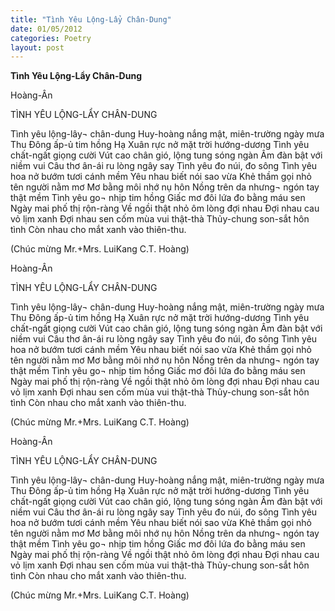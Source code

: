 ```yaml
---
title: "Tình Yêu Lộng-Lẩy Chân-Dung"
date: 01/05/2012
categories: Poetry
layout: post
---
```


**Tình Yêu Lộng-Lẩy Chân-Dung**

Hoàng-Ân


TÌNH YÊU LỘNG-LẨY CHÂN-DUNG

Tình yêu lộng-lây¬ chân-dung
Huy-hoàng nắng mật, miên-trường ngày mưa
Thu Đông ấp-ủ tim hồng
Hạ Xuân rực nở mặt trời hướng-dương
Tình yêu chất-ngất giọng cười
Vút cao chân gió, lộng tung sóng ngàn
Âm đàn bật với niềm vui
Câu thơ ân-ái ru lòng ngây say
Tình yêu đo núi, đo sông
Tình yêu hoa nở bướm tươi cánh mềm
Yêu nhau biết nói sao vừa
Khẻ thầm gọi nhỏ tên người nằm mơ
Mơ bằng môi nhớ nụ hôn
Nồng trên da nhưng¬ ngón tay thật mềm
Tình yêu go¬ nhịp tim hồng
Giấc mơ đôi lứa đo bằng máu sen
Ngày mai phố thị rộn-ràng
Về ngồi thật nhỏ ôm lòng đợi nhau
Đợi nhau cau vỏ lịm xanh
Đợi nhau sen cốm mùa vui thật-thà
Thủy-chung son-sắt hôn tình
Còn nhau cho mắt xanh vào thiên-thu.

(Chúc mừng Mr.+Mrs. LuiKang C.T. Hoàng)

Hoàng-Ân


TÌNH YÊU LỘNG-LẨY CHÂN-DUNG

Tình yêu lộng-lây¬ chân-dung
Huy-hoàng nắng mật, miên-trường ngày mưa
Thu Đông ấp-ủ tim hồng
Hạ Xuân rực nở mặt trời hướng-dương
Tình yêu chất-ngất giọng cười
Vút cao chân gió, lộng tung sóng ngàn
Âm đàn bật với niềm vui
Câu thơ ân-ái ru lòng ngây say
Tình yêu đo núi, đo sông
Tình yêu hoa nở bướm tươi cánh mềm
Yêu nhau biết nói sao vừa
Khẻ thầm gọi nhỏ tên người nằm mơ
Mơ bằng môi nhớ nụ hôn
Nồng trên da nhưng¬ ngón tay thật mềm
Tình yêu go¬ nhịp tim hồng
Giấc mơ đôi lứa đo bằng máu sen
Ngày mai phố thị rộn-ràng
Về ngồi thật nhỏ ôm lòng đợi nhau
Đợi nhau cau vỏ lịm xanh
Đợi nhau sen cốm mùa vui thật-thà
Thủy-chung son-sắt hôn tình
Còn nhau cho mắt xanh vào thiên-thu.

(Chúc mừng Mr.+Mrs. LuiKang C.T. Hoàng)

Hoàng-Ân


TÌNH YÊU LỘNG-LẨY CHÂN-DUNG

Tình yêu lộng-lây¬ chân-dung
Huy-hoàng nắng mật, miên-trường ngày mưa
Thu Đông ấp-ủ tim hồng
Hạ Xuân rực nở mặt trời hướng-dương
Tình yêu chất-ngất giọng cười
Vút cao chân gió, lộng tung sóng ngàn
Âm đàn bật với niềm vui
Câu thơ ân-ái ru lòng ngây say
Tình yêu đo núi, đo sông
Tình yêu hoa nở bướm tươi cánh mềm
Yêu nhau biết nói sao vừa
Khẻ thầm gọi nhỏ tên người nằm mơ
Mơ bằng môi nhớ nụ hôn
Nồng trên da nhưng¬ ngón tay thật mềm
Tình yêu go¬ nhịp tim hồng
Giấc mơ đôi lứa đo bằng máu sen
Ngày mai phố thị rộn-ràng
Về ngồi thật nhỏ ôm lòng đợi nhau
Đợi nhau cau vỏ lịm xanh
Đợi nhau sen cốm mùa vui thật-thà
Thủy-chung son-sắt hôn tình
Còn nhau cho mắt xanh vào thiên-thu.

(Chúc mừng Mr.+Mrs. LuiKang C.T. Hoàng)
